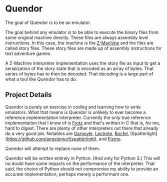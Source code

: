 # Quendor

The goal of Quendor is to be an emulator.

The goal behind any emulator is to be able to execute the binary files from some original machine directly. These files are always assembly level instructions. In this case, the machine is the [Z-Machine](https://en.wikipedia.org/wiki/Z-machine) and the files are called story files. These story files are made up of assembly instructions for text adventure games.

A Z-Machine interpreter implementation uses the story file as input to get a serialization of the story state that is encoded as an array of bytes. That series of bytes has to then be decoded. That decoding is a large part of what a tool like Quendor has to do.

## Project Details

Quendor is purely an exercise in coding and learning how to write emulators. What that means is Quendor is unlikely to ever become a reference implementation interpreter. Currently the only true reference implementation that I know of is [Frotz](https://davidgriffith.gitlab.io/frotz/) and that's written in C that is, for me, hard to digest. There are plenty of other interpreters out there that already do a very good job. Notables are [Gargoyle](http://ccxvii.net/gargoyle/), [Lectrote](https://github.com/erkyrath/lectrote), [Bocfel](https://cspiegel.github.io/bocfel/), [Spatterlight] (https://github.com/angstsmurf/spatterlight), and [Fizmo](https://fizmo.spellbreaker.org/).

Quendor will attempt to replace none of them.

Quendor will be written entirely in Python. (And only for Python 3.) This will no doubt have some impacts on the performance of the interpreter. That said, the choice of Python should not compromise my ability to provide an accurate implementation; perhaps merely a performant one.
